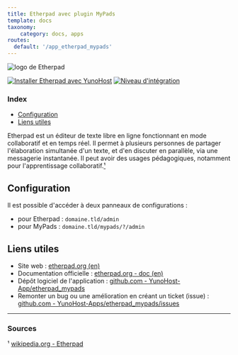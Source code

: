 ```yaml
---
title: Etherpad avec plugin MyPads
template: docs
taxonomy:
    category: docs, apps
routes:
  default: '/app_etherpad_mypads'
---
```


![logo de Etherpad](image://etherpad_mypads_logo.svg?resize=,80)

[![Installer Etherpad avec YunoHost](https://install-app.yunohost.org/install-with-yunohost.png)](https://install-app.yunohost.org/?app=etherpad_mypads) [![Niveau d'intégration](https://dash.yunohost.org/integration/etherpad_mypads.svg)](https://dash.yunohost.org/appci/app/etherpad_mypads)

### Index

- [Configuration](#configuration)
- [Liens utiles](#liens-utiles)

Etherpad est un éditeur de texte libre en ligne fonctionnant en mode collaboratif et en temps réel. Il permet à plusieurs personnes de partager l'élaboration simultanée d'un texte, et d'en discuter en parallèle, via une messagerie instantanée. Il peut avoir des usages pédagogiques, notamment pour l'apprentissage collaboratif.[¹](#sources)

## Configuration

Il est possible d'accéder à deux panneaux de configurations :
  + pour Etherpad : `domaine.tld/admin`
  + pour MyPads : `domaine.tld/mypads/?/admin`

## Liens utiles

+ Site web : [etherpad.org (en)](https://etherpad.org/)
+ Documentation officielle : [etherpad.org - doc (en)](https://etherpad.org/doc/v1.8.4/)
+ Dépôt logiciel de l'application : [github.com - YunoHost-App/etherpad_mypads](https://github.com/YunoHost-Apps/etherpad_mypads_ynh)
+ Remonter un bug ou une amélioration en créant un ticket (issue) : [github.com - YunoHost-Apps/etherpad_mypads/issues](https://github.com/YunoHost-Apps/etherpad_mypads_ynh/issues)

------

### Sources

¹ [wikipedia.org - Etherpad](https://fr.wikipedia.org/wiki/Etherpad)
